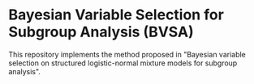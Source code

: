 # Bayesian Variable Selection for Subgroup Analysis (BVSA)

This repository implements the method proposed in "Bayesian variable selection on structured logistic-normal mixture models for subgroup analysis".
